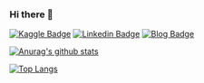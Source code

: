 ### Hi there 👋
[![Kaggle Badge](https://img.shields.io/badge/Kaggle--9cf?logo=kaggle)](https://www.kaggle.com/chichoon)
[![Linkedin Badge](https://img.shields.io/badge/Linkedin--912020?logo=linkedin)](https://www.linkedin.com/in/ji-yoon-choi-252920201/)
[![Blog Badge](https://img.shields.io/badge/PersonalBlog--8AA7AB)](https://chichoon.tistory.com/)  

[![Anurag's github stats](https://github-readme-stats.vercel.app/api?username=chichoon&show_icons=true&theme=prussian)](https://github.com/anuraghazra/github-readme-stats)

[![Top Langs](https://github-readme-stats.vercel.app/api/top-langs/?username=chichoon&layout=compact&exclude_repo=study&langs_count=10)](https://github.com/anuraghazra/github-readme-stats)




<!--
**chichoon/chichoon** is a ✨ _special_ ✨ repository because its `README.md` (this file) appears on your GitHub profile.

Here are some ideas to get you started:

- 🔭 I’m currently working on ...
- 🌱 I’m currently learning ...
- 👯 I’m looking to collaborate on ...
- 🤔 I’m looking for help with ...
- 💬 Ask me about ...
- 📫 How to reach me: ...
- 😄 Pronouns: ...
- ⚡ Fun fact: ...
-->
